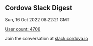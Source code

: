 ## Cordova Slack Digest
Sun, 16 Oct 2022 08:22:21 GMT

[User count: 4706](https://cordova.slack.com/)


Join the conversation at [slack.cordova.io](http://slack.cordova.io/)

